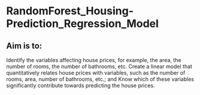 # RandomForest_Housing-Prediction_Regression_Model

## Aim is to:

Identify the variables affecting house prices, for example, the area, the number of rooms, the number of bathrooms, etc.
Create a linear model that quantitatively relates house prices with variables, such as the number of rooms, area, number of bathrooms, etc.; and
Know which of these variables significantly contribute towards predicting the house prices.
